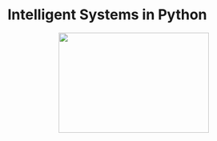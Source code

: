 # Intelligent Systems in Python

<div align="center">
  <img height="200" width="300" src="https://media.giphy.com/media/scZPhLqaVOM1qG4lT9/giphy.gif?cid=790b7611363i2i3s1kil7ujcr9abopu7jr2xy2u24o10vdmx&ep=v1_gifs_search&rid=giphy.gif&ct=g"  />
</div>
